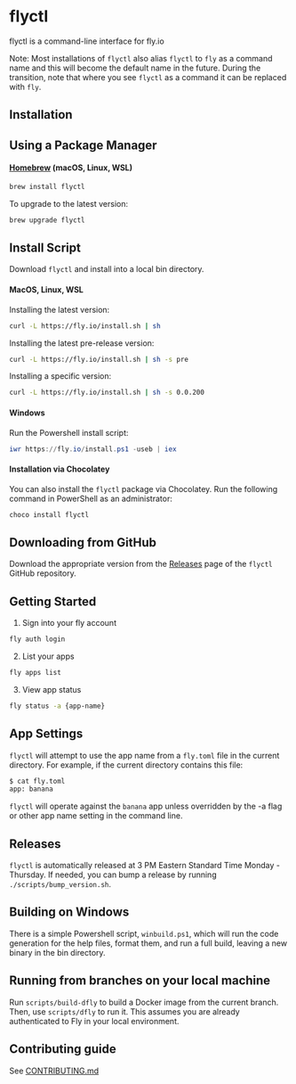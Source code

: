 # flyctl

flyctl is a command-line interface for fly.io

Note: Most installations of `flyctl` also alias `flyctl` to `fly` as a command name and this will become the default name in the future.
During the transition, note that where you see `flyctl` as a command it can be replaced with `fly`.

## Installation

## Using a Package Manager

#### [Homebrew](https://brew.sh) (macOS, Linux, WSL)

```bash
brew install flyctl
```

To upgrade to the latest version:

```bash
brew upgrade flyctl
```

## Install Script

Download `flyctl` and install into a local bin directory.

#### MacOS, Linux, WSL

Installing the latest version:

```bash
curl -L https://fly.io/install.sh | sh
```

Installing the latest pre-release version:

```bash
curl -L https://fly.io/install.sh | sh -s pre
```

Installing a specific version:

```bash
curl -L https://fly.io/install.sh | sh -s 0.0.200
```

#### Windows

Run the Powershell install script:

```powershell
iwr https://fly.io/install.ps1 -useb | iex
```

#### Installation via Chocolatey

You can also install the `flyctl` package via Chocolatey. Run the following command in PowerShell as an administrator:

```powershell
choco install flyctl
```

## Downloading from GitHub

Download the appropriate version from the [Releases](https://github.com/superfly/flyctl/releases) page of the `flyctl` GitHub repository.

## Getting Started

1. Sign into your fly account

```bash
fly auth login
```

2. List your apps

```bash
fly apps list
```

3. View app status

```bash
fly status -a {app-name}
```

## App Settings

`flyctl` will attempt to use the app name from a `fly.toml` file in the current directory. For example, if the current directory contains this file:

```bash
$ cat fly.toml
app: banana
```

`flyctl` will operate against the `banana` app unless overridden by the -a flag or other app name setting in the command line.

## Releases
`flyctl` is automatically released at 3 PM Eastern Standard Time Monday - Thursday. If needed, you can bump a release by running `./scripts/bump_version.sh`.

## Building on Windows

There is a simple Powershell script, `winbuild.ps1`, which will run the code generation for the help files, format them, and run a full build, leaving a new binary in the bin directory.

## Running from branches on your local machine

Run `scripts/build-dfly` to build a Docker image from the current branch. Then, use `scripts/dfly` to run it. This assumes you are already
authenticated to Fly in your local environment.

## Contributing guide

See [CONTRIBUTING.md](./CONTRIBUTING.md)
